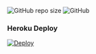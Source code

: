 
![GitHub repo size](https://img.shields.io/github/repo-size/TeamDerUntergang/Telegram-SedenUserBot?color=Blue&label=Repo%20Boyutu)
![GitHub](https://img.shields.io/github/license/TeamDerUntergang/Telegram-SedenUserBot?color=Orange&label=L)
### Heroku Deploy
[![Deploy](https://www.herokucdn.com/deploy/button.svg)](https://heroku.com/deploy?template=https://github.com/Owl-dtouserbot/Owl-dtoserbot/teen/seden)
